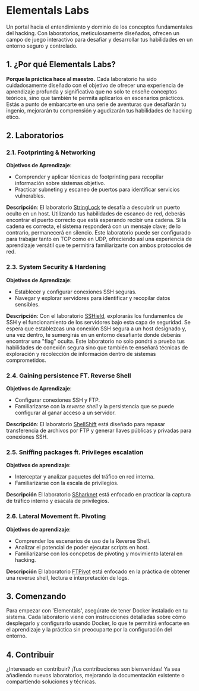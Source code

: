 # Elementals Labs

Un portal hacia el entendimiento y dominio de los conceptos fundamentales del hacking. Con laboratorios, meticulosamente diseñados, ofrecen un campo de juego interactivo para desafiar y desarrollar tus habilidades en un entorno seguro y controlado.

## 1. ¿Por qué Elementals Labs?

**Porque la práctica hace al maestro.**
Cada laboratorio ha sido cuidadosamente diseñado con el objetivo de ofrecer una experiencia de aprendizaje profunda y significativa que no solo te enseñe conceptos teóricos, sino que también te permita aplicarlos en escenarios prácticos. Estás a punto de embarcarte en una serie de aventuras que desafiarán tu ingenio, mejorarán tu comprensión y agudizarán tus habilidades de hacking ético.

## 2. Laboratorios

### 2.1. Footprinting & Networking

**Objetivos de Aprendizaje**:
- Comprender y aplicar técnicas de footprinting para recopilar información sobre sistemas objetivo.
- Practicar subneting y escaneo de puertos para identificar servicios vulnerables.

**Descripción**:
El laboratorio [StringLock](/1-StringLock) te desafía a descubrir un puerto oculto en un host. Utilizando tus habilidades de escaneo de red, deberás encontrar el puerto correcto que está esperando recibir una cadena. Si la cadena es correcta, el sistema responderá con un mensaje clave; de lo contrario, permanecerá en silencio. Este laboratorio puede ser configurado para trabajar tanto en TCP como en UDP, ofreciendo así una experiencia de aprendizaje versátil que te permitirá familiarizarte con ambos protocolos de red.

### 2.3. System Security & Hardening

**Objetivos de Aprendizaje**:
- Establecer y configurar conexiones SSH seguras.
- Navegar y explorar servidores para identificar y recopilar datos sensibles.

**Descripción**:
Con el laboratorio [SSHield](/2-SSHield), explorarás los fundamentos de SSH y el funcionamiento de los servidores bajo esta capa de seguridad. Se espera que establezcas una conexión SSH segura a un host designado y, una vez dentro, te sumergirás en un entorno desafiante donde deberás encontrar una "flag" oculta. Este laboratorio no solo pondrá a prueba tus habilidades de conexión segura sino que también te enseñará técnicas de exploración y recolección de información dentro de sistemas comprometidos.

### 2.4. Gaining persistence FT. Reverse Shell

**Objetivos de Aprendizaje**:
- Configurar conexiones SSH y FTP.
- Familiarizarse con la _reverse shell_ y la persistencia que se puede configurar al ganar acceso a un servidor.

**Descripción**:
El laboratorio [ShellShift](/3-ShellShift) está diseñado para repasar transferencia de archivos por FTP y generar llaves públicas y privadas para conexiones SSH.

### 2.5. Sniffing packages ft. Privileges escalation

**Objetivos de aprendizaje**:
- Interceptar y analizar paquetes del tráfico en red interna.
- Familiarizarse con la escala de privilegios.

**Descripción**
El laboratorio [SSharknet](/4-SSHarknet) está enfocado en practicar la captura de tráfico interno y esacala de privilegios.

### 2.6. Lateral Movement ft. Pivoting

**Objetivos de aprendizaje**:
- Comprender los escenarios de uso de la Reverse Shell.
- Analizar el potencial de poder ejecutar scripts en host.
- Familiarizarse con los concpetos de pivoting y movimiento lateral en hacking.

**Descripción**
El laboratorio [FTPivot](/5-FTPivot) está enfocado en la práctica de obtener una reverse shell, lectura e interpretación de logs.

## 3. Comenzando

Para empezar con 'Elementals', asegúrate de tener Docker instalado en tu sistema. Cada laboratorio viene con instrucciones detalladas sobre cómo desplegarlo y configurarlo usando Docker, lo que te permitirá enfocarte en el aprendizaje y la práctica sin preocuparte por la configuración del entorno.

## 4. Contribuir

¿Interesado en contribuir? ¡Tus contribuciones son bienvenidas! Ya sea añadiendo nuevos laboratorios, mejorando la documentación existente o compartiendo soluciones y técnicas.
